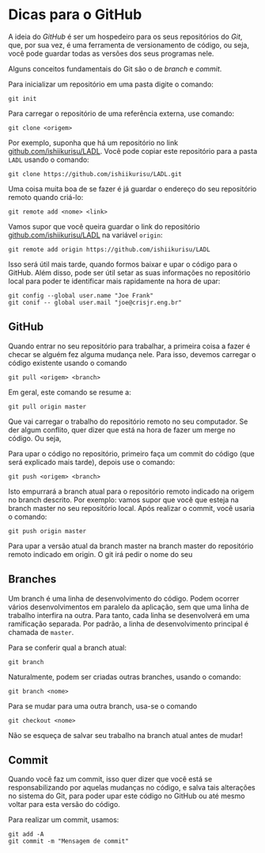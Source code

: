 Dicas para o GitHub
===================

A ideia do _GitHub_ é ser um hospedeiro para os seus repositórios do _Git_, que, por sua vez, é uma ferramenta de versionamento de código, ou seja, você pode guardar todas as versões dos seus programas nele.

Alguns conceitos fundamentais do Git são o de _branch_ e _commit_.

Para inicializar um repositório em uma pasta digite o comando:

```
git init
```

Para carregar o repositório de uma referência externa, use comando:

```
git clone <origem>
```

Por exemplo, suponha que há um repositório no link [github.com/ishiikurisu/LADL](https://github.com/ishiikurisu/LADL). Você pode copiar este repositório para a pasta `LADL` usando o comando:

```
git clone https://github.com/ishiikurisu/LADL.git
```

Uma coisa muita boa de se fazer é já guardar o endereço do seu repositório remoto quando criá-lo:

```
git remote add <nome> <link>
```

Vamos supor que você queira guardar o link do repositório [github.com/ishiikurisu/LADL](https://github.com/ishiikurisu/LADL) na variável `origin`:

```
git remote add origin https://github.com/ishiikurisu/LADL
```

Isso será útil mais tarde, quando formos baixar e upar o código para o GitHub. Além disso, pode ser útil setar as suas informações no repositório local para poder te identificar mais rapidamente na hora de upar:

```
git config --global user.name "Joe Frank"
git conif -- global user.mail "joe@crisjr.eng.br"
```

GitHub
------

Quando entrar no seu repositório para trabalhar, a primeira coisa a fazer é checar se alguém fez alguma mudança nele. Para isso, devemos carregar o código existente usando o comando

```
git pull <origem> <branch>
```

Em geral, este comando se resume a:


```
git pull origin master
```

Que vai carregar o trabalho do repositório remoto no seu computador. Se der algum conflito, quer dizer que está na hora de fazer um merge no código. Ou seja,

Para upar o código no repositório, primeiro faça um commit do código (que será explicado mais tarde), depois use o comando:

```
git push <origem> <branch>
```

Isto empurrará a branch atual para o repositório remoto indicado na origem no branch descrito. Por exemplo: vamos supor que você que esteja na branch master no seu repositório local. Após realizar o commit, você usaria o comando:

```
git push origin master
```

Para upar a versão atual da branch master na branch master do repositório remoto indicado em origin. O git irá pedir o nome do seu

Branches
--------

Um branch é uma linha de desenvolvimento do código. Podem ocorrer vários desenvolvimentos em paralelo da aplicação, sem que uma linha de trabalho interfira na outra. Para tanto, cada linha se desenvolverá em uma ramificação separada. Por padrão, a linha de desenvolvimento principal é chamada de `master`.

Para se conferir qual a branch atual:

```
git branch
```

Naturalmente, podem ser criadas outras branches, usando o comando:

```
git branch <nome>
```

Para se mudar para uma outra branch, usa-se o comando

```
git checkout <nome>
```

Não se esqueça de salvar seu trabalho na branch atual antes de mudar!

Commit
------

Quando você faz um commit, isso quer dizer que você está se responsabilizando por aquelas mudanças no código, e salva tais alterações no sistema do Git, para poder upar este código no GitHub ou até mesmo voltar para esta versão do código.

Para realizar um commit, usamos:

```
git add -A
git commit -m "Mensagem de commit"
```
